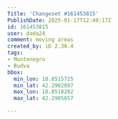 ```yaml
---
Title: 'Changeset #161453815'
PublishDate: 2025-01-17T12:40:17Z
id: 161453815
user: dada24
comment: moving areas
created_by: iD 2.30.4
tags:
- Montenegro
- Budva
bbox:
  min_lon: 18.8515725
  min_lat: 42.2902897
  max_lon: 18.8518282
  max_lat: 42.2905657

---
```


